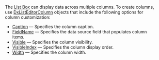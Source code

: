 The [List Box](https://docs.devexpress.com/Blazor/DevExpress.Blazor.DxListBox-2) can display data across multiple columns. To create columns, use [DxListEditorColumn](https://docs.devexpress.com/Blazor/DevExpress.Blazor.DxListEditorColumn) objects that include the following options for column customization:

*   [Caption](https://docs.devexpress.com/Blazor/DevExpress.Blazor.DxListEditorColumn.Caption) — Specifies the column caption.
*   [FieldName](https://docs.devexpress.com/Blazor/DevExpress.Blazor.DxListEditorColumn.FieldName) — Specifies the data source field that populates column items.
*   [Visible](https://docs.devexpress.com/Blazor/DevExpress.Blazor.Base.DxDataColumnBase.Visible) — Specifies the column visibility.
*   [VisibleIndex](https://docs.devexpress.com/Blazor/DevExpress.Blazor.Base.DxDataColumnBase.VisibleIndex) — Specifies the column display order.
*   [Width](https://docs.devexpress.com/Blazor/DevExpress.Blazor.Base.DxDataColumnBase.Width) — Specifies the column width.
